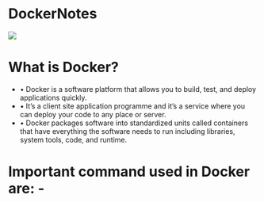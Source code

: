 # DockerNotes
<img src="https://github.com/Asifekhlaque/DockerNotes/assets/132199879/f20f4255-10d6-4bae-947e-e49f2fde79ad">
<h1>What is Docker?</h1>
<ul>
  <li>•	Docker is a software platform that allows you to build, test, and deploy applications quickly. </li>
  <li>•	It’s a client site application programme and it’s a service where you can deploy your code to any place or server.</li>
  <li>•	Docker packages software into standardized units called containers that have everything the software needs to run including libraries, system tools, code, and runtime.</li>
</ul>
<h1>Important command used in Docker are: -</h1>

     
